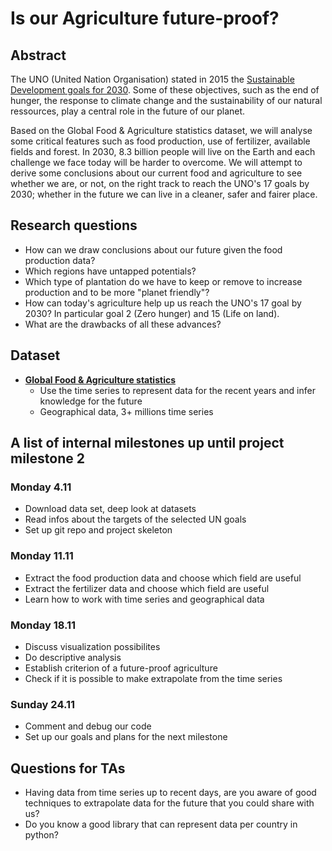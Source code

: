 # Is our Agriculture future-proof?

## Abstract

The UNO (United Nation Organisation) stated in 2015 the [Sustainable Development goals for 2030](https://www.un.org/sustainabledevelopment/sustainable-development-goals/). Some of these objectives, such as the end of hunger, the response to climate change and the sustainability of our natural ressources,  play a central role in the future of our planet.

Based on the Global Food & Agriculture statistics dataset, we will analyse some critical features such as food production, use of fertilizer, available fields and forest. In 2030, 8.3 billion people will live on the Earth and each challenge we face today will be harder to overcome. We will attempt to derive some conclusions about our current food and agriculture to see whether we are, or not, on the right track to reach the UNO's 17 goals by 2030; whether in the future we can live in a cleaner, safer and fairer place.


## Research questions

- How can we draw conclusions about our future given the food production data?
- Which regions have untapped potentials?
- Which type of plantation do we have to keep or remove to increase production and to be more "planet friendly"?
- How can today's agriculture help up us reach the UNO's 17 goal by 2030? In particular goal 2 (Zero hunger) and 15 (Life on land).
- What are the drawbacks of all these advances?

## Dataset

- [**Global Food & Agriculture statistics**](https://www.kaggle.com/unitednations/global-food-agriculture-statistics#fao_data_land_data.csv)
    - Use the time series to represent data for the recent years and infer knowledge for the future
    - Geographical data, 3+ millions time series


## A list of internal milestones up until project milestone 2

### Monday 4.11
- Download data set, deep look at datasets
- Read infos about the targets of the selected UN goals
- Set up git repo and project skeleton

### Monday 11.11
- Extract the food production data and choose which field are useful
- Extract the fertilizer data and choose which field are useful
- Learn how to work with time series and geographical data

### Monday 18.11
- Discuss visualization possibilites
- Do descriptive analysis
- Establish criterion of a future-proof agriculture
- Check if it is possible to make extrapolate from the time series

### Sunday 24.11
- Comment and debug our code
- Set up our goals and plans for the next milestone


## Questions for TAs
- Having data from time series up to recent days, are you aware of good techniques to extrapolate data for the future that you could share with us?
- Do you know a good library that can represent data per country in python?
